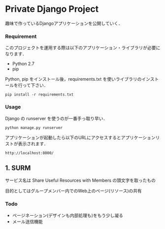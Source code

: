 # Private Django Project

趣味で作っているDjangoアプリケーションを公開していく．

### Requirement

このプロジェクトを運用する際は以下のアプリケーション・ライブラリが必要になります．

- Python 2.7
- pip

Python, pip をインストール後，requirements.txt を使いライブラリのインストールを行って下さい．

    pip install -r requirements.txt

### Usage

Django の runserver を使うのが一番手っ取り早い．

    python manage.py runserver

アプリケーションが起動したら以下のURLにアクセスするとアプリケーションリストが表示されます．

    http://localhost:8000/

## 1. SURM

サービス名は Share Useful Resources with Members の頭文字を取ったもの

目的としてはグループメンバー内でのWeb上のページ(リソース)の共有

### Todo

- ページネーション(デザインも内部処理も)をもう少し凝る
- メール送信機能